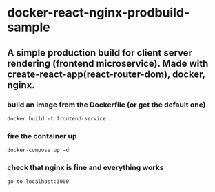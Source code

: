 # docker-react-nginx-prodbuild-sample

## A simple production build for client server rendering (frontend microservice).                                            Made with create-react-app(react-router-dom), docker, nginx.

### build an image from the Dockerfile (or get the default one)

```
docker build -t frontend-service .
```

### fire the container up

```
docker-compose up -d
```

### check that nginx is fine and everything works

```
go to localhost:3000
```
